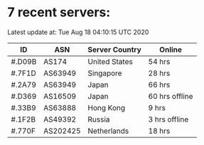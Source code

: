 # 7 recent servers:

Latest update at: Tue Aug 18 04:10:15 UTC 2020

| ID | ASN | Server Country | Online |
| -- | --- | -------------- | ------ |
| #.D09B | AS174 | United States | 54 hrs |
| #.7F1D | AS63949 | Singapore | 28 hrs |
| #.2A79 | AS63949 | Japan | 66 hrs |
| #.D369 | AS16509 | Japan | 60 hrs offline |
| #.33B9 | AS63888 | Hong Kong | 9 hrs |
| #.1F2B | AS49392 | Russia | 3 hrs offline |
| #.770F | AS202425 | Netherlands | 18 hrs |

